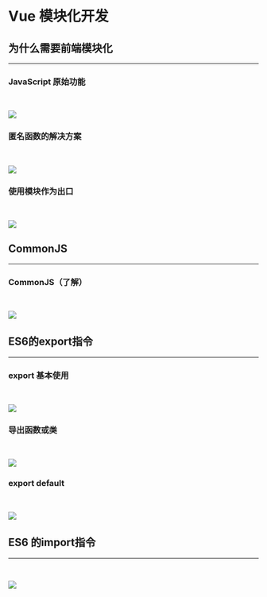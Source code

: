 # **Vue 模块化开发**

## **为什么需要前端模块化**
---

### **JavaScript 原始功能**

<br />

![](/docs/assets/vue/yky-20210120150321.png)

### **匿名函数的解决方案**

<br />

![](/docs/assets/vue/yky-20210120155911.png)

### **使用模块作为出口**

<br />

![](/docs/assets/vue/yky-20210120160038.png)

## **CommonJS**
---

### **CommonJS（了解）**

<br />

![](/docs/assets/vue/yky-20210120160038.png)

## **ES6的export指令**
---

### **export 基本使用**

<br />

![](/docs/assets/vue/yky-20210120164042.png)

### **导出函数或类**

<br />

![](/docs/assets/vue/yky-20210120164154.png)

### **export default**

<br />

![](/docs/assets/vue/yky-20210121105856.png)

## **ES6 的import指令**
---

<br />

![](/docs/assets/vue/yky-20210121110003.png)